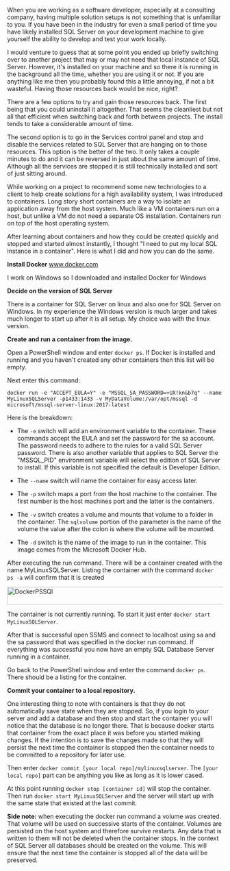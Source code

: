 When you are working as a software developer, especially at a consulting company, having multiple solution setups is not something that is unfamiliar to you. If you have been in the industry for even a small period of time you have likely installed SQL Server on your development machine to give yourself the ability to develop and test your work locally.

I would venture to guess that at some point you ended up briefly switching over to another project that may or may not need that local instance of SQL Server. However, it's installed on your machine and so there it is running in the background all the time, whether you are using it or not. If you are anything like me then you probably found this a little annoying, if not a bit wasteful. Having those resources back would be nice, right?

There are a few options to try and gain those resources back. The first being that you could uninstall it altogether. That seems the cleanliest but not all that efficient when switching back and forth between projects. The install tends to take a considerable amount of time.

The second option is to go in the Services control panel and stop and disable the services related to SQL Server that are hanging on to those resources. This option is the better of the two. It only takes a couple minutes to do and it can be reversed in just about the same amount of time. Although all the services are stopped it is still technically installed and sort of just sitting around.

While working on a project to recommend some new technologies to a client to help create solutions for a high availability system, I was introduced to containers. Long story short containers are a way to isolate an application away from the host system. Much like a VM containers run on a host, but unlike a VM do not need a separate OS installation. Containers run on top of the host operating system.

After learning about containers and how they could be created quickly and stopped and started almost instantly, I thought "I need to put my local SQL instance in a container". Here is what I did and how you can do the same.

**Install Docker**
 <a href="http://www.docker.com">www.docker.com</a>

I work on Windows so I downloaded and installed Docker for Windows

**Decide on the version of SQL Server**

There is a container for SQL Server on linux and also one for SQL Server on Windows. In my experience the Windows version is much larger and takes much longer to start up after it is all setup. My choice was with the linux version.

**Create and run a container from the image.**

Open a PowerShell window and enter ```docker ps```. If Docker is installed and running and you haven't created any other containers then this list will be empty.

Next enter this command:

```docker run -e "ACCEPT_EULA=Y" -e "MSSQL_SA_PASSWORD=+UX!kn&b7q" --name MyLinuxSQLServer -p1433:1433 -v MyDataVolume:/var/opt/mssql -d microsoft/mssql-server-linux:2017-latest```

Here is the breakdown:

+   The ```-e``` switch will add an environment variable to the container. These commands accept the EULA and set the password for the sa account. The password needs to adhere to the rules for a valid SQL Server password. There is also another variable that applies to SQL Server the "MSSQL_PID" environment variable will select the edition of SQL Server to install. If this variable is not specified the default is Developer Edition.

+   The ```--name``` switch will name the container for easy access later.

+   The ```-p``` switch maps a port from the host machine to the container. The first number is the host machines port and the latter is the containers.

+   The ```-v``` switch creates a volume and mounts that volume to a folder in the container. The ```sqlvolume``` portion of the parameter is the name of the volume the value after the colon is where the volume will be mounted.

+   The ```-d``` switch is the name of the image to run in the container. This image comes from the Microsoft Docker Hub.

After executing the run command. There will be a container created with the name MyLinuxSQLServer. Listing the container with the command ```docker ps -a``` will confirm that it is created

<img class="alignnone size-full wp-image-36" src="../images/dockerpssql.png" alt="DockerPSSQl" width="1404" height="41" />

The container is not currently running. To start it just enter ```docker start MyLinuxSQLServer```.

After that is successful open SSMS and connect to localhost using sa and the sa password that was specified in the docker run command. If everything was successful you now have an empty SQL Database Server running in a container.

Go back to the PowerShell window and enter the command ```docker ps```. There should be a listing for the container.

**Commit your container to a local repository.**

One interesting thing to note with containers is that they do not automatically save state when they are stopped. So, if you login to your server and add a database and then stop and start the container you will notice that the database is no longer there. That is because docker starts that container from the exact place it was before you started making changes. If the intention is to save the changes made so that they will persist the next time the container is stopped then the container needs to be committed to a repository for later use.

Then enter ```docker commit [your local repo]/mylinuxsqlserver```. The ```[your local repo]``` part can be anything you like as long as it is lower cased.

At this point running ```docker stop [container id]``` will stop the container. Then run ```docker start MyLinuxSQLServer``` and the server will start up with the same state that existed at the last commit.

**Side note:** when executing the docker run command a volume was created. That volume will be used on successive starts of the container. Volumes are persisted on the host system and therefore survive restarts. Any data that is written to them will not be deleted when the container stops. In the context of SQL Server all databases should be created on the volume. This will ensure that the next time the container is stopped all of the data will be preserved.